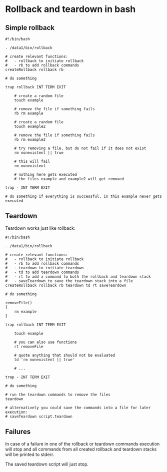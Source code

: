 Rollback and teardown in bash
=============================

Simple rollback
---------------

    #!/bin/bash
    
    . /data1/bin/rollback
    
    # create relevant functions:
    #   - rollback to initiate rollback
    #   - rb to add rollback commands
    createRollback rollback rb
    
    # do something
    
    trap rollback INT TERM EXIT
    
    	# create a random file
    	touch example
    
    	# remove the file if something fails
    	rb rm example
    
    	# create a random file
    	touch example2
    
    	# remove the file if something fails
    	rb rm example2
    
    	# try removing a file, but do not fail if it does not exist
    	rm nonexistent || true
    
    	# this will fail
    	rm nonexistent
    
    	# nothing here gets executed
    	# the files example and example2 will get removed
    
    trap - INT TERM EXIT
    
    # do something if everything is successful, in this example never gets executed


Teardown
--------

Teardown works just like rollback:

    #!/bin/bash
    
    . /data1/bin/rollback
    
    # create relevant functions:
    #   - rollback to initiate rollback
    #   - rb to add rollback commands
    #   - teardown to initiate teardown
    #   - td to add teardown commands
    #   - rt to add a command to both the rollback and teardown stack
    #   - saveTeardown to save the teardown stack into a file
    createRollback rollback rb teardown td rt saveTeardown
    
    # do something
    
    removeFile()
    {
    	rm example
    }
    
    trap rollback INT TERM EXIT
    
    	touch example
    
    	# you can also use functions
    	rt removeFile
    
    	# quote anything that should not be evaluated
    	td 'rm nonexistent || true'
    
    	# ...
    
    trap - INT TERM EXIT
    
    # do something
    
    # run the teardown commands to remove the files
    teardown
    
    # alternatively you could save the commands into a file for later execution:
    # saveTeardown script.teardown


Failures
--------

In case of a failure in one of the rollback or teardown commands execution will stop and all commands from all created rollback and teardown stacks will be printed to stderr.

The saved teardown script will just stop.
